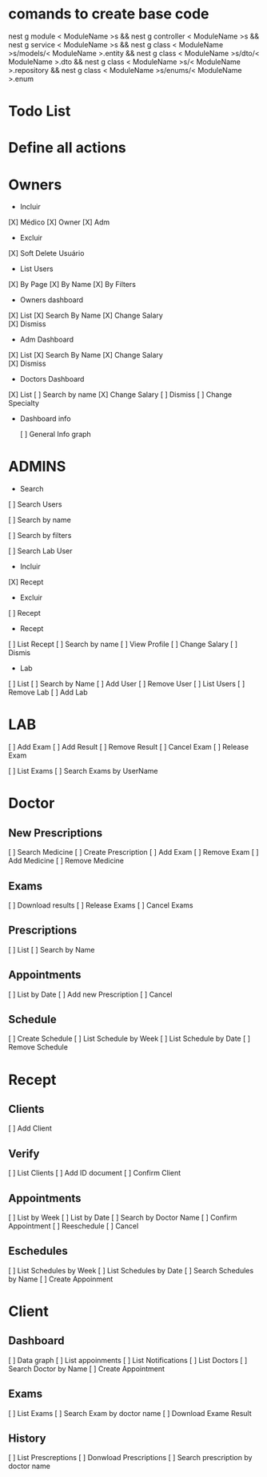 # comands to create base code

nest g module < ModuleName >s && nest g controller < ModuleName >s && nest g service < ModuleName >s && nest g class < ModuleName >s/models/< ModuleName >.entity && nest g class < ModuleName >s/dto/< ModuleName >.dto && nest g class < ModuleName >s/< ModuleName >.repository && nest g class < ModuleName >s/enums/< ModuleName >.enum

# Todo List

# Define all actions

# Owners

- Incluir

[X] Médico
[X] Owner
[X] Adm

- Excluir

[X] Soft Delete Usuário

- List Users

[X] By Page
[X] By Name
[X] By Filters

- Owners dashboard

[X] List
[X] Search By Name
[X] Change Salary  
[X] Dismiss

- Adm Dashboard

[X] List
[X] Search By Name
[X] Change Salary  
[X] Dismiss

- Doctors Dashboard

[X] List
[ ] Search by name
[X] Change Salary
[ ] Dismiss
[ ] Change Specialty

- Dashboard info

  [ ] General Info graph

# ADMINS

- Search

[ ] Search Users

[ ] Search by name

[ ] Search by filters

[ ] Search Lab User

- Incluir

[X] Recept

- Excluir

[ ] Recept

- Recept

[ ] List Recept
[ ] Search by name
[ ] View Profile
[ ] Change Salary
[ ] Dismis

- Lab

[ ] List
[ ] Search by Name
[ ] Add User
[ ] Remove User
[ ] List Users
[ ] Remove Lab
[ ] Add Lab

# LAB

[ ] Add Exam
[ ] Add Result
[ ] Remove Result
[ ] Cancel Exam
[ ] Release Exam

[ ] List Exams
[ ] Search Exams by UserName

# Doctor

## New Prescriptions

[ ] Search Medicine
[ ] Create Prescription
[ ] Add Exam
[ ] Remove Exam
[ ] Add Medicine
[ ] Remove Medicine

## Exams

[ ] Download results
[ ] Release Exams
[ ] Cancel Exams

## Prescriptions

[ ] List
[ ] Search by Name

## Appointments

[ ] List by Date
[ ] Add new Prescription
[ ] Cancel

## Schedule

[ ] Create Schedule
[ ] List Schedule by Week
[ ] List Schedule by Date
[ ] Remove Schedule

# Recept

## Clients

[ ] Add Client

## Verify

[ ] List Clients
[ ] Add ID document
[ ] Confirm Client

## Appointments

[ ] List by Week
[ ] List by Date
[ ] Search by Doctor Name
[ ] Confirm Appointment
[ ] Reeschedule
[ ] Cancel

## Eschedules

[ ] List Schedules by Week
[ ] List Schedules by Date
[ ] Search Schedules by Name
[ ] Create Appoinment

# Client

## Dashboard

[ ] Data graph
[ ] List appoinments
[ ] List Notifications
[ ] List Doctors
[ ] Search Doctor by Name
[ ] Create Appointment

## Exams

[ ] List Exams
[ ] Search Exam by doctor name
[ ] Download Exame Result

## History

[ ] List Prescreptions
[ ] Donwload Prescriptions
[ ] Search prescription by doctor name
